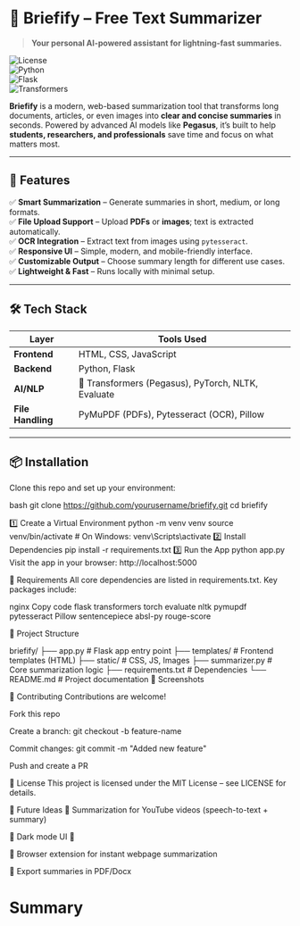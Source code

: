 # 📖 Briefify – Free Text Summarizer  

> **Your personal AI-powered assistant for lightning-fast summaries.**  

![License](https://img.shields.io/badge/License-MIT-blue.svg)  
![Python](https://img.shields.io/badge/Python-3.8%2B-brightgreen.svg)  
![Flask](https://img.shields.io/badge/Backend-Flask-orange.svg)  
![Transformers](https://img.shields.io/badge/NLP-Transformers-red.svg)  

**Briefify** is a modern, web-based summarization tool that transforms long documents, articles, or even images into **clear and concise summaries** in seconds. Powered by advanced AI models like **Pegasus**, it’s built to help **students, researchers, and professionals** save time and focus on what matters most.  

---

## 🚀 Features  

✅ **Smart Summarization** – Generate summaries in short, medium, or long formats.  
✅ **File Upload Support** – Upload **PDFs** or **images**; text is extracted automatically.  
✅ **OCR Integration** – Extract text from images using `pytesseract`.  
✅ **Responsive UI** – Simple, modern, and mobile-friendly interface.  
✅ **Customizable Output** – Choose summary length for different use cases.  
✅ **Lightweight & Fast** – Runs locally with minimal setup.  

---

## 🛠️ Tech Stack  

| Layer            | Tools Used                                                                 |
|------------------|---------------------------------------------------------------------------|
| **Frontend**     | HTML, CSS, JavaScript                                                     |
| **Backend**      | Python, Flask                                                             |
| **AI/NLP**       | 🤗 Transformers (Pegasus), PyTorch, NLTK, Evaluate                        |
| **File Handling**| PyMuPDF (PDFs), Pytesseract (OCR), Pillow                                 |

---

## 📦 Installation  

Clone this repo and set up your environment:  

bash
git clone https://github.com/yourusername/briefify.git
cd briefify

1️⃣ Create a Virtual Environment
python -m venv venv
source venv/bin/activate           # On Windows: venv\Scripts\activate
2️⃣ Install Dependencies
pip install -r requirements.txt
3️⃣ Run the App
python app.py
Visit the app in your browser: http://localhost:5000

📜 Requirements
All core dependencies are listed in requirements.txt.
Key packages include:

nginx
Copy code
flask
transformers
torch
evaluate
nltk
pymupdf
pytesseract
Pillow
sentencepiece
absl-py
rouge-score

📂 Project Structure

briefify/
├── app.py               # Flask app entry point
├── templates/           # Frontend templates (HTML)
├── static/              # CSS, JS, Images
├── summarizer.py        # Core summarization logic
├── requirements.txt     # Dependencies
└── README.md            # Project documentation
📸 Screenshots

🤝 Contributing
Contributions are welcome!

Fork this repo

Create a branch: git checkout -b feature-name

Commit changes: git commit -m "Added new feature"

Push and create a PR

📜 License
This project is licensed under the MIT License – see LICENSE for details.

🌟 Future Ideas
🔹 Summarization for YouTube videos (speech-to-text + summary)

🔹 Dark mode UI 🌙

🔹 Browser extension for instant webpage summarization

🔹 Export summaries in PDF/Docx

# Summary 
